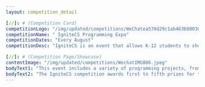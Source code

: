 ```yaml
---
layout: competition_detail

[//]: # (Competition Card)
competitionLogo: "/img/updated/competitions/WeChatea570d29c1ab46368003021e64e25aa1.png"
competitionName: " IgniteCS Programming Expo"
competitionDates: "Every August"
competitionDesc: "IgniteCS is an event that allows K-12 students to showcase their programming skills and creativity. This event includes a variety of programming projects ranging from robotics, mobile and web development to cybersecurity.。"

[//]: # (Competition Page/Showcase)
contentImage: "/img/updated/competitions/WechatIMG886.jpeg"
bodyText1: "This event includes a variety of programming projects, from robotics, and mobile and web development to cybersecurity. The event will now be held online, and the competition will be divided into different grade groups: K-3, 4-6, 7-8, and 9-12."
bodyText2: "The IgniteCS competition awards first to fifth prizes for the top five projects in each subject category and each age group. In addition, an Innovation Project Award, Best Team Award, and Outstanding Creativity Award will be presented in each category and age group. These awards can enhance students' backgrounds and support applications to prestigious schools."
---
```

